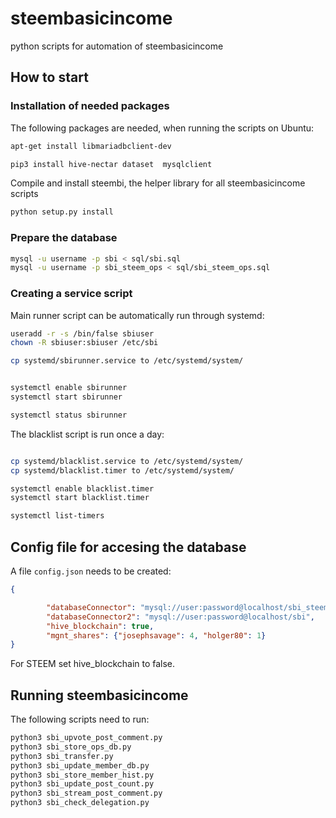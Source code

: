 # steembasicincome

python scripts for automation of steembasicincome

## How to start

### Installation of needed packages

The following packages are needed, when running the scripts on Ubuntu:

```bash
apt-get install libmariadbclient-dev
```

```bash
pip3 install hive-nectar dataset  mysqlclient
```

Compile and install steembi, the helper library for all steembasicincome scripts

```bash
python setup.py install
```

### Prepare the database

```bash
mysql -u username -p sbi < sql/sbi.sql
mysql -u username -p sbi_steem_ops < sql/sbi_steem_ops.sql
```

### Creating a service script

Main runner script can be automatically run through systemd:

```bash
useradd -r -s /bin/false sbiuser
chown -R sbiuser:sbiuser /etc/sbi

cp systemd/sbirunner.service to /etc/systemd/system/


systemctl enable sbirunner
systemctl start sbirunner

systemctl status sbirunner
```

The blacklist script is run once a day:

```bash

cp systemd/blacklist.service to /etc/systemd/system/
cp systemd/blacklist.timer to /etc/systemd/system/

systemctl enable blacklist.timer
systemctl start blacklist.timer

systemctl list-timers
```

## Config file for accesing the database

A file `config.json` needs to be created:

```json
{

        "databaseConnector": "mysql://user:password@localhost/sbi_steem_ops",
        "databaseConnector2": "mysql://user:password@localhost/sbi",
        "hive_blockchain": true,
        "mgnt_shares": {"josephsavage": 4, "holger80": 1}
}
```

For STEEM set hive_blockchain to false.

## Running steembasicincome

The following scripts need to run:

```bash
python3 sbi_upvote_post_comment.py
python3 sbi_store_ops_db.py
python3 sbi_transfer.py
python3 sbi_update_member_db.py
python3 sbi_store_member_hist.py
python3 sbi_update_post_count.py
python3 sbi_stream_post_comment.py
python3 sbi_check_delegation.py
```

